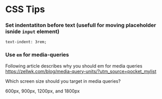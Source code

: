 # CSS Tips

### Set indentatiton before text (usefull for moving placeholder isnide `input` element)

```
text-indent: 3rem;
```

### Use `em` for media-queries
Following article describes why you should em for media queries
https://zellwk.com/blog/media-query-units/?utm_source=pocket_mylist

Which screen size should you target in media queries?

600px, 900px, 1200px, and 1800px


